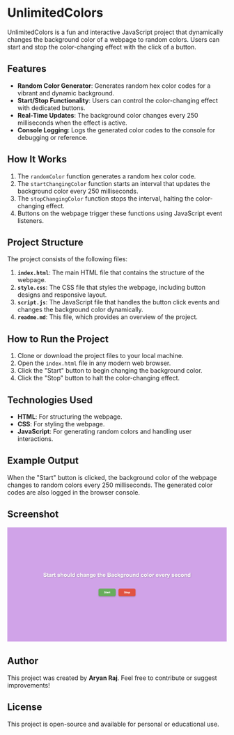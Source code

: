 # UnlimitedColors

UnlimitedColors is a fun and interactive JavaScript project that dynamically changes the background color of a webpage to random colors. Users can start and stop the color-changing effect with the click of a button.

## Features

- **Random Color Generator**: Generates random hex color codes for a vibrant and dynamic background.
- **Start/Stop Functionality**: Users can control the color-changing effect with dedicated buttons.
- **Real-Time Updates**: The background color changes every 250 milliseconds when the effect is active.
- **Console Logging**: Logs the generated color codes to the console for debugging or reference.

## How It Works

1. The `randomColor` function generates a random hex color code.
2. The `startChangingColor` function starts an interval that updates the background color every 250 milliseconds.
3. The `stopChangingColor` function stops the interval, halting the color-changing effect.
4. Buttons on the webpage trigger these functions using JavaScript event listeners.

## Project Structure

The project consists of the following files:

1. **`index.html`**: The main HTML file that contains the structure of the webpage.
2. **`style.css`**: The CSS file that styles the webpage, including button designs and responsive layout.
3. **`script.js`**: The JavaScript file that handles the button click events and changes the background color dynamically.
4. **`readme.md`**: This file, which provides an overview of the project.

## How to Run the Project

1. Clone or download the project files to your local machine.
2. Open the `index.html` file in any modern web browser.
3. Click the "Start" button to begin changing the background color.
4. Click the "Stop" button to halt the color-changing effect.

## Technologies Used

- **HTML**: For structuring the webpage.
- **CSS**: For styling the webpage.
- **JavaScript**: For generating random colors and handling user interactions.

## Example Output

When the "Start" button is clicked, the background color of the webpage changes to random colors every 250 milliseconds. The generated color codes are also logged in the browser console.

## Screenshot

![Screenshot](assets/Screenshot.png)

## Author

This project was created by **Aryan Raj**. Feel free to contribute or suggest improvements!

## License

This project is open-source and available for personal or educational use.


